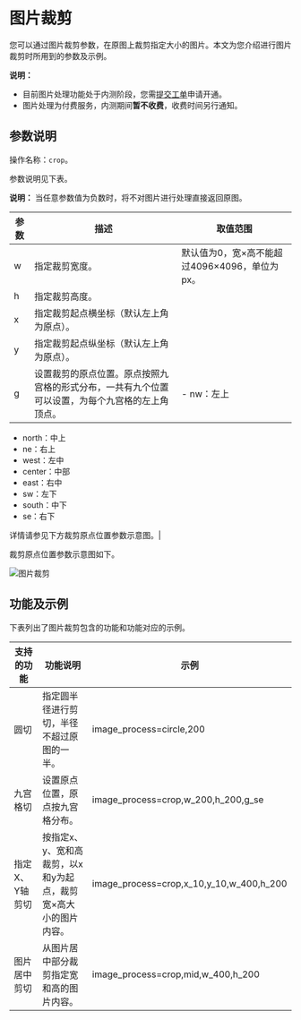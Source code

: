 # 图片裁剪

您可以通过图片裁剪参数，在原图上裁剪指定大小的图片。本文为您介绍进行图片裁剪时所用到的参数及示例。

**说明：**

-   目前图片处理功能处于内测阶段，您需[提交工单](https://selfservice.console.aliyun.com/ticket/createIndex)申请开通。
-   图片处理为付费服务，内测期间**暂不收费**，收费时间另行通知。

## 参数说明

操作名称：`crop`。

参数说明见下表。

**说明：** 当任意参数值为负数时，将不对图片进行处理直接返回原图。

|参数|描述|取值范围|
|--|--|----|
|w|指定裁剪宽度。|默认值为0，宽×高不能超过4096×4096，单位为px。|
|h|指定裁剪高度。|
|x|指定裁剪起点横坐标（默认左上角为原点）。|
|y|指定裁剪起点纵坐标（默认左上角为原点）。|
|g|设置裁剪的原点位置。原点按照九宫格的形式分布，一共有九个位置可以设置，为每个九宫格的左上角顶点。|-   nw：左上
-   north：中上
-   ne：右上
-   west：左中
-   center：中部
-   east：右中
-   sw：左下
-   south：中下
-   se：右下

详情请参见下方裁剪原点位置参数示意图。|

裁剪原点位置参数示意图如下。

![图片裁剪](https://static-aliyun-doc.oss-accelerate.aliyuncs.com/assets/img/zh-CN/0676896061/p185134.png)

## 功能及示例

下表列出了图片裁剪包含的功能和功能对应的示例。

|支持的功能|功能说明|示例|
|-----|----|--|
|圆切|指定圆半径进行剪切，半径不超过原图的一半。|image\_process=circle,200|
|九宫格切|设置原点位置，原点按九宫格分布。|image\_process=crop,w\_200,h\_200,g\_se|
|指定X、Y轴剪切|按指定x、y、宽和高裁剪，以x和y为起点，裁剪宽×高大小的图片内容。|image\_process=crop,x\_10,y\_10,w\_400,h\_200|
|图片居中剪切|从图片居中部分裁剪指定宽和高的图片内容。|image\_process=crop,mid,w\_400,h\_200|

